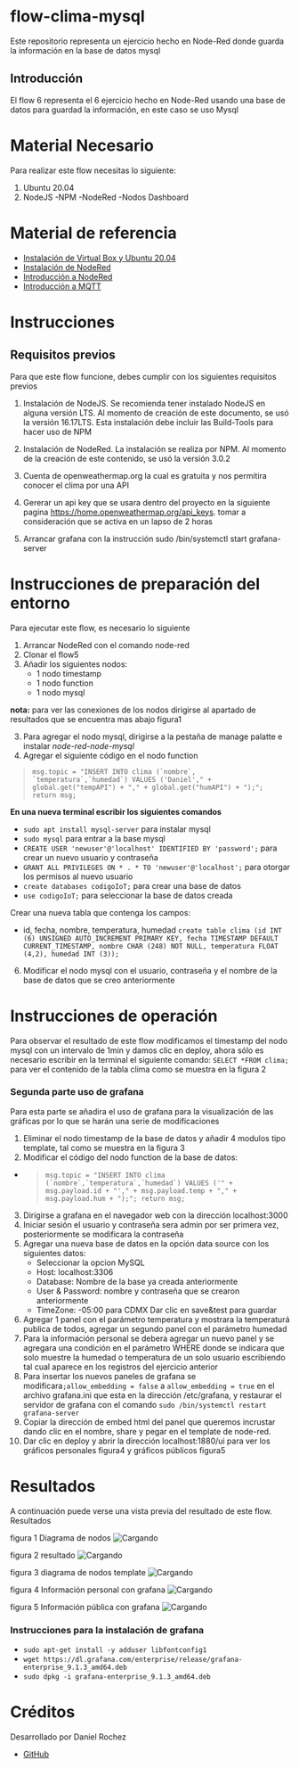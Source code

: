 # flow-clima-mysql
Este repositorio representa un ejercicio hecho en Node-Red donde guarda la información en la base de datos mysql

## Introducción
El flow 6 representa el 6 ejercicio hecho en Node-Red usando una base de datos para guardad la información, en este caso se uso Mysql

# Material Necesario
Para realizar este flow necesitas lo siguiente:

1. Ubuntu 20.04
2. NodeJS
-NPM
-NodeRed
-Nodos Dashboard

# Material de referencia

* [Instalación de Virtual Box y Ubuntu 20.04](https://edu.codigoiot.com/course/view.php?id=812)
* [Instalación de NodeRed](https://edu.codigoiot.com/enrol/index.php?id=817)
* [Introducción a NodeRed](https://edu.codigoiot.com/enrol/index.php?id=278)
* [Introducción a MQTT](https://edu.codigoiot.com/course/view.php?id=851)

# Instrucciones
## Requisitos previos
Para que este flow funcione, debes cumplir con los siguientes requisitos previos

1. Instalación de NodeJS. Se recomienda tener instalado NodeJS en alguna versión LTS. Al momento de creación de este documento, se usó la versión 16.17LTS. Esta instalación debe incluir las Build-Tools para hacer uso de NPM

2. Instalación de NodeRed. La instalación se realiza por NPM. Al momento de la creación de este contenido, se usó la versión 3.0.2
3. Cuenta de openweathermap.org la cual es gratuita y nos permitira conocer el clima por una API
4. Gererar un api key que se usara dentro del proyecto en la siguiente pagina https://home.openweathermap.org/api_keys. tomar a consideración que se activa en un lapso de 2 horas
5. Arrancar grafana con la instrucción sudo /bin/systemctl start grafana-server

# Instrucciones de preparación del entorno
Para ejecutar este flow, es necesario lo siguiente

1. Arrancar NodeRed con el comando node-red
2. Clonar el flow5
2. Añadir los siguientes nodos:
   * 1 nodo timestamp
   * 1 nodo function
   * 1 nodo mysql


**nota:** para ver las conexiones de los nodos dirigirse al apartado de resultados que se encuentra mas abajo figura1

3. Para agregar el nodo mysql, dirigirse a la pestaña de manage palatte e instalar *node-red-node-mysql* 
4. Agregar el siguiente código en el nodo function
>```msg.topic = "INSERT INTO clima (`nombre`,
`temperatura`,`humedad`) VALUES ('Daniel'," + global.get("tempAPI") + "," + global.get("humAPI") + ");";
return msg;```

**En una nueva terminal escribir los siguientes comandos**

* `sudo apt install mysql-server` para instalar mysql
* `sudo mysql` para entrar a la base mysql
* `CREATE USER 'newuser'@'localhost' IDENTIFIED BY 'password';` para crear un nuevo usuario y contraseña
* `GRANT ALL PRIVILEGES ON * . * TO 'newuser'@'localhost';` para otorgar los permisos al nuevo usuario
* `create databases codigoIoT;` para crear una base de datos
* `use codigoIoT;` para seleccionar la base de datos creada

Crear una nueva tabla que contenga los campos:
* id, fecha, nombre, temperatura, humedad
`create table clima (id INT (6) UNSIGNED AUTO_INCREMENT PRIMARY KEY, fecha TIMESTAMP DEFAULT CURRENT_TIMESTAMP, nombre CHAR (248) NOT NULL, temperatura FLOAT (4,2), humedad INT (3));`
6. Modificar el nodo mysql con el usuario, contraseña y el nombre de la base de datos que se creo anteriormente

# Instrucciones de operación
Para observar el resultado de este flow modificamos el timestamp del nodo mysql con un intervalo de 1min y damos clic en deploy, ahora sólo es necesario escribir en la terminal el siguiente comando:
`SELECT *FROM clima;` para ver el contenido de la tabla clima como se muestra en la figura 2

### Segunda parte uso de grafana
Para esta parte se añadira el uso de grafana para la visualización de las gráficas por lo que se harán una serie de modificaciones
 1. Eliminar el nodo timestamp de la base de datos y añadir 4 modulos tipo template, tal como se muestra en la figura 3
 2. Modificar el código del nodo function de la base de datos: 
 * >```msg.topic = "INSERT INTO clima (`nombre`,`temperatura`,`humedad`) VALUES ('" + msg.payload.id + "'," + msg.payload.temp + "," + msg.payload.hum + ");";
return msg;```
3. Dirigirse a grafana en el navegador web con la dirección localhost:3000
4. Iniciar sesión el usuario y contraseña sera admin por ser primera vez, posteriormente se modificara la contraseña
5. Agregar una nueva base de datos en la opción data source con los siguientes datos:
   * Seleccionar la opcion MySQL
   * Host: localhost:3306
   * Database: Nombre de la base ya creada anteriormente
   * User & Password: nombre y contraseña que se crearon anteriormente
   * TimeZone: -05:00 para CDMX
Dar clic en save&test para guardar
6. Agregar 1 panel con el parámetro temperatura y mostrara la temperaturá publica de todos, agregar un segundo panel con el parámetro humedad 
7. Para la información personal se debera agregar un nuevo panel y se agregara una condición en el parámetro WHERE donde se indicara que solo muestre la humedad o temperatura de un solo usuario escribiendo tal cual aparece en los registros del ejercicio anterior
8. Para insertar los nuevos paneles de grafana se modificara`;allow_embedding = false` a `allow_embedding = true` en el archivo grafana.ini que esta en la dirección /etc/grafana, y restaurar el servidor de grafana con el comando `sudo /bin/systemctl restart grafana-server`
9. Copiar la dirección de embed html del panel que queremos incrustar dando clic en el nombre, share y pegar en el template de node-red. 
10. Dar clic en deploy y abrir la dirección localhost:1880/ui para ver los gráficos personales figura4 y gráficos públicos figura5

# Resultados
A continuación puede verse una vista previa del resultado de este flow.
Resultados

figura 1 Diagrama de nodos 
![Cargando](https://github.com/DanielRochez/flow-clima-mysql/blob/main/imagen9.png?raw=true)

figura 2 resultado
![Cargando](https://github.com/DanielRochez/flow-clima-mysql/blob/main/imagen11.png?raw=true)

figura 3 diagrama de nodos template
![Cargando](https://github.com/DanielRochez/flow-clima-mysql/blob/main/imagen12.png?raw=true)

figura 4 Información personal con grafana
![Cargando](https://github.com/DanielRochez/flow-clima-mysql/blob/main/imagen13.png?raw=true)

figura 5 Información pública con grafana
![Cargando](https://github.com/DanielRochez/flow-clima-mysql/blob/main/imagen14.png?raw=true)
### Instrucciones para la instalación de grafana 
* `sudo apt-get install -y adduser libfontconfig1`
* `wget https://dl.grafana.com/enterprise/release/grafana-enterprise_9.1.3_amd64.deb`
* `sudo dpkg -i grafana-enterprise_9.1.3_amd64.deb`

# Créditos
Desarrollado por Daniel Rochez

* [GitHub](https://github.com/DanielRochez)
